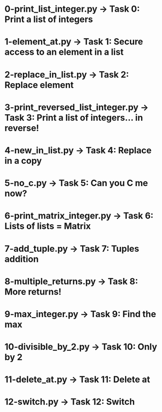 # 0-print_list_integer.py -> Task 0: Print a list of integers
# 1-element_at.py -> Task 1: Secure access to an element in a list
# 2-replace_in_list.py -> Task 2: Replace element
# 3-print_reversed_list_integer.py -> Task 3: Print a list of integers... in reverse!
# 4-new_in_list.py -> Task 4: Replace in a copy
# 5-no_c.py -> Task 5: Can you C me now?
# 6-print_matrix_integer.py -> Task 6: Lists of lists = Matrix
# 7-add_tuple.py -> Task 7: Tuples addition
# 8-multiple_returns.py -> Task 8: More returns!
# 9-max_integer.py -> Task 9: Find the max
# 10-divisible_by_2.py -> Task 10: Only by 2
# 11-delete_at.py -> Task 11: Delete at
# 12-switch.py -> Task 12: Switch
